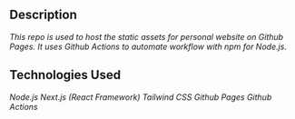 ## Description

_This repo is used to host the static assets for personal website on Github Pages. It uses Github Actions to automate workflow with npm for Node.js._

## Technologies Used

_Node.js_
_Next.js (React Framework)_
_Tailwind CSS_
_Github Pages_
_Github Actions_
